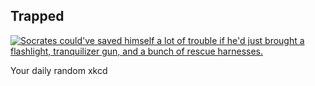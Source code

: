 ## Trapped
[![Socrates could've saved himself a lot of trouble if he'd just brought a flashlight, tranquilizer gun, and a bunch of rescue harnesses.](https://imgs.xkcd.com/comics/trapped.png)](https://xkcd.com/876/ "Socrates could've saved himself a lot of trouble if he'd just brought a flashlight, tranquilizer gun, and a bunch of rescue harnesses.")

Your daily random xkcd
